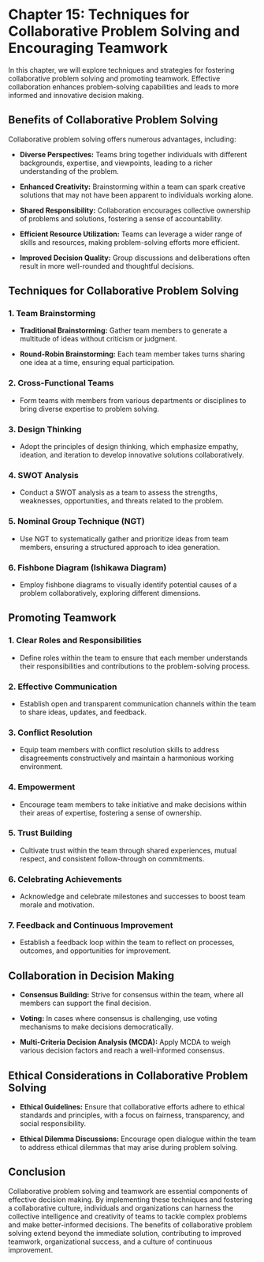 Chapter 15: Techniques for Collaborative Problem Solving and Encouraging Teamwork
=================================================================================

In this chapter, we will explore techniques and strategies for fostering collaborative problem solving and promoting teamwork. Effective collaboration enhances problem-solving capabilities and leads to more informed and innovative decision making.

**Benefits of Collaborative Problem Solving**
---------------------------------------------

Collaborative problem solving offers numerous advantages, including:

* **Diverse Perspectives:** Teams bring together individuals with different backgrounds, expertise, and viewpoints, leading to a richer understanding of the problem.

* **Enhanced Creativity:** Brainstorming within a team can spark creative solutions that may not have been apparent to individuals working alone.

* **Shared Responsibility:** Collaboration encourages collective ownership of problems and solutions, fostering a sense of accountability.

* **Efficient Resource Utilization:** Teams can leverage a wider range of skills and resources, making problem-solving efforts more efficient.

* **Improved Decision Quality:** Group discussions and deliberations often result in more well-rounded and thoughtful decisions.

**Techniques for Collaborative Problem Solving**
------------------------------------------------

### 1. **Team Brainstorming**

* **Traditional Brainstorming:** Gather team members to generate a multitude of ideas without criticism or judgment.

* **Round-Robin Brainstorming:** Each team member takes turns sharing one idea at a time, ensuring equal participation.

### 2. **Cross-Functional Teams**

* Form teams with members from various departments or disciplines to bring diverse expertise to problem solving.

### 3. **Design Thinking**

* Adopt the principles of design thinking, which emphasize empathy, ideation, and iteration to develop innovative solutions collaboratively.

### 4. **SWOT Analysis**

* Conduct a SWOT analysis as a team to assess the strengths, weaknesses, opportunities, and threats related to the problem.

### 5. **Nominal Group Technique (NGT)**

* Use NGT to systematically gather and prioritize ideas from team members, ensuring a structured approach to idea generation.

### 6. **Fishbone Diagram (Ishikawa Diagram)**

* Employ fishbone diagrams to visually identify potential causes of a problem collaboratively, exploring different dimensions.

**Promoting Teamwork**
----------------------

### 1. **Clear Roles and Responsibilities**

* Define roles within the team to ensure that each member understands their responsibilities and contributions to the problem-solving process.

### 2. **Effective Communication**

* Establish open and transparent communication channels within the team to share ideas, updates, and feedback.

### 3. **Conflict Resolution**

* Equip team members with conflict resolution skills to address disagreements constructively and maintain a harmonious working environment.

### 4. **Empowerment**

* Encourage team members to take initiative and make decisions within their areas of expertise, fostering a sense of ownership.

### 5. **Trust Building**

* Cultivate trust within the team through shared experiences, mutual respect, and consistent follow-through on commitments.

### 6. **Celebrating Achievements**

* Acknowledge and celebrate milestones and successes to boost team morale and motivation.

### 7. **Feedback and Continuous Improvement**

* Establish a feedback loop within the team to reflect on processes, outcomes, and opportunities for improvement.

**Collaboration in Decision Making**
------------------------------------

* **Consensus Building:** Strive for consensus within the team, where all members can support the final decision.

* **Voting:** In cases where consensus is challenging, use voting mechanisms to make decisions democratically.

* **Multi-Criteria Decision Analysis (MCDA):** Apply MCDA to weigh various decision factors and reach a well-informed consensus.

**Ethical Considerations in Collaborative Problem Solving**
-----------------------------------------------------------

* **Ethical Guidelines:** Ensure that collaborative efforts adhere to ethical standards and principles, with a focus on fairness, transparency, and social responsibility.

* **Ethical Dilemma Discussions:** Encourage open dialogue within the team to address ethical dilemmas that may arise during problem solving.

**Conclusion**
--------------

Collaborative problem solving and teamwork are essential components of effective decision making. By implementing these techniques and fostering a collaborative culture, individuals and organizations can harness the collective intelligence and creativity of teams to tackle complex problems and make better-informed decisions. The benefits of collaborative problem solving extend beyond the immediate solution, contributing to improved teamwork, organizational success, and a culture of continuous improvement.
